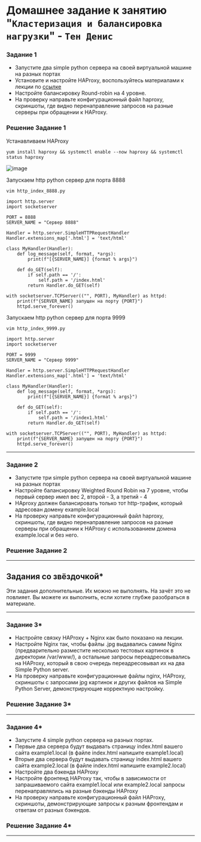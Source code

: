 # Домашнее задание к занятию "`Кластеризация и балансировка нагрузки`" - `Тен Денис`

### Задание 1
- Запустите два simple python сервера на своей виртуальной машине на разных портах
- Установите и настройте HAProxy, воспользуйтесь материалами к лекции по [ссылке](2/)
- Настройте балансировку Round-robin на 4 уровне.
- На проверку направьте конфигурационный файл haproxy, скриншоты, где видно перенаправление запросов на разные серверы при обращении к HAProxy.

### Решение Задание 1

Устанавливаем HAProxy
```
yum install haproxy && systemctl enable --now haproxy && systemctl status haproxy
```
![image](https://github.com/killakazzak/10-02-slb-cluster-hw/assets/32342205/b52a7428-84cd-4229-840b-fa90347eac9b)

Запускаем http python сервер для порта 8888

```
vim http_index_8888.py
```

```
import http.server
import socketserver

PORT = 8888
SERVER_NAME = "Сервер 8888"

Handler = http.server.SimpleHTTPRequestHandler
Handler.extensions_map['.html'] = 'text/html'

class MyHandler(Handler):
    def log_message(self, format, *args):
        print(f"[{SERVER_NAME}] {format % args}")

    def do_GET(self):
        if self.path == '/':
            self.path = '/index.html'
        return Handler.do_GET(self)

with socketserver.TCPServer(("", PORT), MyHandler) as httpd:
    print(f"{SERVER_NAME} запущен на порту {PORT}")
    httpd.serve_forever()
```
Запускаем http python сервер для порта 9999  
```
vim http_index_9999.py
```
```
import http.server
import socketserver

PORT = 9999
SERVER_NAME = "Сервер 9999"

Handler = http.server.SimpleHTTPRequestHandler
Handler.extensions_map['.html'] = 'text/html'

class MyHandler(Handler):
    def log_message(self, format, *args):
        print(f"[{SERVER_NAME}] {format % args}")

    def do_GET(self):
        if self.path == '/':
            self.path = '/index1.html'
        return Handler.do_GET(self)

with socketserver.TCPServer(("", PORT), MyHandler) as httpd:
    print(f"{SERVER_NAME} запущен на порту {PORT}")
    httpd.serve_forever()
```


---
### Задание 2
- Запустите три simple python сервера на своей виртуальной машине на разных портах
- Настройте балансировку Weighted Round Robin на 7 уровне, чтобы первый сервер имел вес 2, второй - 3, а третий - 4
- HAproxy должен балансировать только тот http-трафик, который адресован домену example.local
- На проверку направьте конфигурационный файл haproxy, скриншоты, где видно перенаправление запросов на разные серверы при обращении к HAProxy c использованием домена example.local и без него.

### Решение Задание 2

---

## Задания со звёздочкой*
Эти задания дополнительные. Их можно не выполнять. На зачёт это не повлияет. Вы можете их выполнить, если хотите глубже разобраться в материале.

---

### Задание 3*
- Настройте связку HAProxy + Nginx как было показано на лекции.
- Настройте Nginx так, чтобы файлы .jpg выдавались самим Nginx (предварительно разместите несколько тестовых картинок в директории /var/www/), а остальные запросы переадресовывались на HAProxy, который в свою очередь переадресовывал их на два Simple Python server.
- На проверку направьте конфигурационные файлы nginx, HAProxy, скриншоты с запросами jpg картинок и других файлов на Simple Python Server, демонстрирующие корректную настройку.

### Решение Задание 3*

---

### Задание 4*
- Запустите 4 simple python сервера на разных портах.
- Первые два сервера будут выдавать страницу index.html вашего сайта example1.local (в файле index.html напишите example1.local)
- Вторые два сервера будут выдавать страницу index.html вашего сайта example2.local (в файле index.html напишите example2.local)
- Настройте два бэкенда HAProxy
- Настройте фронтенд HAProxy так, чтобы в зависимости от запрашиваемого сайта example1.local или example2.local запросы перенаправлялись на разные бэкенды HAProxy
- На проверку направьте конфигурационный файл HAProxy, скриншоты, демонстрирующие запросы к разным фронтендам и ответам от разных бэкендов.

### Решение Задание 4*


------

